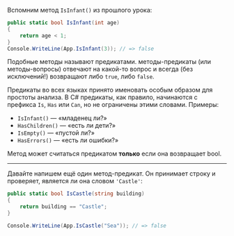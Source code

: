 
Вспомним метод `IsInfant()` из прошлого урока:

```cs
public static bool IsInfant(int age)
{
    return age < 1;
}
Console.WriteLine(App.IsInfant(3)); // => false
```

Подобные методы называют предикатами. методы-предикаты (или методы-вопросы) отвечают на какой-то вопрос и всегда (без исключений!) возвращают либо `true`, либо `false`.

Предикаты во всех языках принято именовать особым образом для простоты анализа. В C# предикаты, как правило, начинаются с префикса `Is`, `Has` или `Can`, но не ограничены этими словами. Примеры:

  * `IsInfant()` — «младенец ли?»
  * `HasChildren()` — «есть ли дети?»
  * `IsEmpty()` — «пустой ли?»
  * `HasErrors()` — «есть ли ошибки?»

Метод может считаться предикатом **только** если она возвращает bool.

---

Давайте напишем ещё один метод-предикат. Он принимает строку и проверяет, является ли она словом `'Castle'`:

```cs
public static bool IsCastle(string building)
{
    return building == "Castle";
}

Console.WriteLine(App.IsCastle("Sea")); // => false
```
